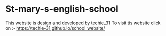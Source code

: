 # St-mary-s-english-school
This website is design and developed by techie_31
To visit tis website click on :- https://techie-31.github.io/school_website/
